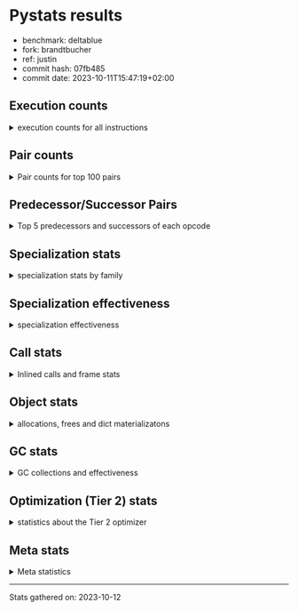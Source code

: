 
# Pystats results

- benchmark: deltablue
- fork: brandtbucher
- ref: justin
- commit hash: 07fb485
- commit date: 2023-10-11T15:47:19+02:00

## Execution counts

<details>
<summary> execution counts for all instructions </summary>

|Name | Count | Self | Cumulative | Miss ratio | 
|---|---:|---:|---:|---:|
| LOAD_FAST | 72,609,180 | 19.9% | 19.9% |  |
| LOAD_ATTR_INSTANCE_VALUE | 50,528,620 | 13.8% | 33.7% | 3.0% |
| POP_TOP | 19,878,780 | 5.4% | 39.1% |  |
| RESUME_CHECK | 19,160,700 | 5.2% | 44.4% | 0.0% |
| RETURN_CONST | 19,126,080 | 5.2% | 49.6% |  |
| CALL_PY_EXACT_ARGS | 16,076,700 | 4.4% | 54.0% | 7.2% |
| LOAD_ATTR_METHOD_WITH_VALUES | 15,408,680 | 4.2% | 58.2% | 15.1% |
| LOAD_GLOBAL_MODULE | 15,366,820 | 4.2% | 62.4% |  |
| ENTER_EXECUTOR | 15,015,360 | 4.1% | 66.5% |  |
| POP_JUMP_IF_FALSE | 14,959,740 | 4.1% | 70.6% |  |
| COMPARE_OP_INT | 12,584,700 | 3.4% | 74.1% |  |
| STORE_ATTR_INSTANCE_VALUE | 10,929,440 | 3.0% | 77.1% | 6.5% |
| RETURN_VALUE | 10,925,820 | 3.0% | 80.1% |  |
| LOAD_ATTR_CLASS | 9,755,520 | 2.7% | 82.7% |  |
| STORE_FAST | 9,060,840 | 2.5% | 85.2% |  |
| TO_BOOL_BOOL | 6,441,600 | 1.8% | 87.0% |  |
| LOAD_FAST_LOAD_FAST | 6,424,320 | 1.8% | 88.7% |  |
| LOAD_ATTR | 5,885,340 | 1.6% | 90.3% |  |
| POP_JUMP_IF_TRUE | 3,430,080 | 0.9% | 91.3% |  |
| LOAD_GLOBAL_BUILTIN | 2,952,060 | 0.8% | 92.1% |  |
| CALL_BOUND_METHOD_EXACT_ARGS | 2,513,280 | 0.7% | 92.8% |  |
| BINARY_OP_ADD_INT | 2,498,880 | 0.7% | 93.5% |  |
| CALL_LIST_APPEND | 2,249,280 | 0.6% | 94.1% |  |
| LOAD_CONST | 2,222,460 | 0.6% | 94.7% |  |
| BINARY_OP_MULTIPLY_INT | 2,199,360 | 0.6% | 95.3% |  |
| COPY | 1,746,240 | 0.5% | 95.8% |  |
| TO_BOOL_INT | 1,667,520 | 0.5% | 96.2% |  |
| CALL_LEN | 1,667,520 | 0.5% | 96.7% |  |
| CALL | 1,490,920 | 0.4% | 97.1% |  |
| GET_ITER | 1,392,060 | 0.4% | 97.5% |  |
| FOR_ITER_LIST | 1,383,360 | 0.4% | 97.8% |  |
| COPY_FREE_VARS | 1,275,900 | 0.3% | 98.2% |  |
| LOAD_SUPER_ATTR_METHOD | 1,275,840 | 0.3% | 98.5% |  |
| CALL_METHOD_DESCRIPTOR_FAST | 1,194,700 | 0.3% | 98.9% | 100.0% |
| COMPARE_OP | 1,187,080 | 0.3% | 99.2% |  |
| POP_JUMP_IF_NONE | 1,076,160 | 0.3% | 99.5% |  |
| EXIT_INIT_CHECK | 494,400 | 0.1% | 99.6% |  |
| CALL_ALLOC_AND_ENTER_INIT | 494,400 | 0.1% | 99.7% |  |
| SWAP | 298,560 | 0.1% | 99.8% |  |
| JUMP_FORWARD | 192,960 | 0.1% | 99.9% |  |
| BINARY_OP | 129,740 | 0.0% | 99.9% |  |
| UNARY_NOT | 101,760 | 0.0% | 99.9% |  |
| INTERPRETER_EXIT | 97,920 | 0.0% | 100.0% |  |
| BINARY_OP_SUBTRACT_INT | 33,600 | 0.0% | 100.0% |  |
| LOAD_ATTR_SLOT | 23,040 | 0.0% | 100.0% |  |
| FOR_ITER_RANGE | 8,700 | 0.0% | 100.0% |  |
| CALL_BUILTIN_CLASS | 8,700 | 0.0% | 100.0% |  |
| CALL_METHOD_DESCRIPTOR_O | 3,900 | 0.0% | 100.0% | 100.0% |
| BUILD_CONST_KEY_MAP | 3,840 | 0.0% | 100.0% |  |
| BINARY_SUBSCR_DICT | 3,840 | 0.0% | 100.0% |  |
| BINARY_SUBSCR | 1,960 | 0.0% | 100.0% |  |
| STORE_GLOBAL | 1,920 | 0.0% | 100.0% |  |
| UNPACK_SEQUENCE_TUPLE | 960 | 0.0% | 100.0% |  |
| STORE_FAST_STORE_FAST | 960 | 0.0% | 100.0% |  |
| LOAD_FAST_CHECK | 960 | 0.0% | 100.0% |  |
| PUSH_NULL | 300 | 0.0% | 100.0% |  |
| LOAD_DEREF | 120 | 0.0% | 100.0% |  |
| LOAD_ATTR_MODULE | 100 | 0.0% | 100.0% |  |
| LOAD_GLOBAL | 80 | 0.0% | 100.0% |  |
| NOP | 60 | 0.0% | 100.0% |  |
| CALL_FUNCTION_EX | 60 | 0.0% | 100.0% |  |
| BINARY_OP_SUBTRACT_FLOAT | 60 | 0.0% | 100.0% |  |
| JUMP_BACKWARD | 20 | 0.0% | 100.0% |  |


</details>

## Pair counts

<details>
<summary> Pair counts for top 100 pairs </summary>

|Pair | Count | Self | Cumulative | 
|---|---:|---:|---:|
| LOAD_FAST LOAD_ATTR_INSTANCE_VALUE | 39,136,320 | 10.7% | 10.7% |
| RETURN_CONST POP_TOP | 17,933,760 | 4.9% | 15.6% |
| RESUME_CHECK LOAD_FAST | 16,389,120 | 4.5% | 20.1% |
| CALL_PY_EXACT_ARGS RESUME_CHECK | 15,370,560 | 4.2% | 24.3% |
| POP_TOP ENTER_EXECUTOR | 11,774,380 | 3.2% | 27.5% |
| LOAD_ATTR_METHOD_WITH_VALUES CALL_PY_EXACT_ARGS | 11,237,760 | 3.1% | 30.6% |
| LOAD_FAST LOAD_ATTR_METHOD_WITH_VALUES | 10,991,040 | 3.0% | 33.6% |
| POP_JUMP_IF_FALSE LOAD_FAST | 10,774,080 | 2.9% | 36.6% |
| ENTER_EXECUTOR RETURN_CONST | 10,710,720 | 2.9% | 39.5% |
| LOAD_GLOBAL_MODULE LOAD_ATTR_CLASS | 9,755,520 | 2.7% | 42.2% |
| LOAD_ATTR_INSTANCE_VALUE LOAD_ATTR_INSTANCE_VALUE | 9,726,700 | 2.7% | 44.8% |
| COMPARE_OP_INT POP_JUMP_IF_FALSE | 9,101,820 | 2.5% | 47.3% |
| LOAD_ATTR_INSTANCE_VALUE LOAD_FAST | 8,831,040 | 2.4% | 49.7% |
| LOAD_ATTR_INSTANCE_VALUE LOAD_GLOBAL_MODULE | 8,506,560 | 2.3% | 52.1% |
| LOAD_ATTR_CLASS COMPARE_OP_INT | 8,504,640 | 2.3% | 54.4% |
| STORE_FAST LOAD_FAST | 6,870,060 | 1.9% | 56.3% |
| LOAD_ATTR_INSTANCE_VALUE RETURN_VALUE | 5,770,560 | 1.6% | 57.8% |
| LOAD_FAST STORE_ATTR_INSTANCE_VALUE | 4,587,840 | 1.3% | 59.1% |
| STORE_ATTR_INSTANCE_VALUE RETURN_CONST | 4,483,200 | 1.2% | 60.3% |
| LOAD_ATTR LOAD_FAST | 4,308,480 | 1.2% | 61.5% |
| TO_BOOL_BOOL POP_JUMP_IF_FALSE | 4,179,840 | 1.1% | 62.6% |
| LOAD_FAST CALL_PY_EXACT_ARGS | 4,128,960 | 1.1% | 63.8% |
| LOAD_ATTR_METHOD_WITH_VALUES LOAD_FAST | 3,640,320 | 1.0% | 64.8% |
| RETURN_VALUE TO_BOOL_BOOL | 3,514,560 | 1.0% | 65.7% |
| POP_TOP LOAD_FAST | 3,497,280 | 1.0% | 66.7% |
| RETURN_VALUE STORE_FAST | 3,137,280 | 0.9% | 67.5% |
| STORE_ATTR_INSTANCE_VALUE LOAD_FAST | 3,125,760 | 0.9% | 68.4% |
| COMPARE_OP_INT RETURN_VALUE | 3,095,040 | 0.8% | 69.2% |
| LOAD_ATTR_INSTANCE_VALUE STORE_FAST | 2,633,280 | 0.7% | 70.0% |
| LOAD_ATTR_INSTANCE_VALUE STORE_ATTR_INSTANCE_VALUE | 2,626,560 | 0.7% | 70.7% |
| LOAD_FAST LOAD_ATTR | 2,544,000 | 0.7% | 71.4% |
| LOAD_FAST_LOAD_FAST STORE_ATTR_INSTANCE_VALUE | 2,531,520 | 0.7% | 72.1% |
| CALL_BOUND_METHOD_EXACT_ARGS RESUME_CHECK | 2,513,280 | 0.7% | 72.8% |
| LOAD_GLOBAL_MODULE LOAD_ATTR | 2,339,560 | 0.6% | 73.4% |
| ENTER_EXECUTOR LOAD_ATTR_METHOD_WITH_VALUES | 2,223,360 | 0.6% | 74.0% |
| LOAD_ATTR_INSTANCE_VALUE BINARY_OP_MULTIPLY_INT | 2,197,440 | 0.6% | 74.6% |
| LOAD_ATTR_INSTANCE_VALUE BINARY_OP_ADD_INT | 2,197,440 | 0.6% | 75.2% |
| BINARY_OP_MULTIPLY_INT LOAD_FAST | 2,197,440 | 0.6% | 75.8% |
| BINARY_OP_ADD_INT LOAD_FAST | 2,197,440 | 0.6% | 76.4% |
| TO_BOOL_BOOL POP_JUMP_IF_TRUE | 2,160,000 | 0.6% | 77.0% |
| LOAD_FAST CALL_LIST_APPEND | 2,055,360 | 0.6% | 77.6% |
| LOAD_FAST COMPARE_OP_INT | 2,046,720 | 0.6% | 78.1% |
| LOAD_ATTR_INSTANCE_VALUE COMPARE_OP_INT | 1,836,480 | 0.5% | 78.6% |
| RETURN_VALUE LOAD_FAST | 1,746,240 | 0.5% | 79.1% |
| LOAD_ATTR_INSTANCE_VALUE CALL_BOUND_METHOD_EXACT_ARGS | 1,741,440 | 0.5% | 79.6% |
| LOAD_GLOBAL_BUILTIN LOAD_FAST | 1,671,420 | 0.5% | 80.0% |
| TO_BOOL_INT POP_JUMP_IF_FALSE | 1,667,520 | 0.5% | 80.5% |
| LOAD_FAST CALL_LEN | 1,667,520 | 0.5% | 81.0% |
| CALL_LEN TO_BOOL_INT | 1,667,520 | 0.5% | 81.4% |
| POP_TOP RETURN_CONST | 1,468,800 | 0.4% | 81.8% |
| POP_TOP LOAD_FAST_LOAD_FAST | 1,464,960 | 0.4% | 82.2% |
| POP_JUMP_IF_FALSE LOAD_GLOBAL_MODULE | 1,456,320 | 0.4% | 82.6% |
| COPY TO_BOOL_BOOL | 1,447,680 | 0.4% | 83.0% |
| LOAD_GLOBAL_MODULE LOAD_FAST | 1,384,320 | 0.4% | 83.4% |
| GET_ITER FOR_ITER_LIST | 1,383,360 | 0.4% | 83.8% |
| FOR_ITER_LIST STORE_FAST | 1,383,360 | 0.4% | 84.1% |
| POP_JUMP_IF_TRUE ENTER_EXECUTOR | 1,358,400 | 0.4% | 84.5% |
| LOAD_CONST LOAD_FAST | 1,300,800 | 0.4% | 84.9% |
| COPY_FREE_VARS RESUME_CHECK | 1,275,900 | 0.3% | 85.2% |
| LOAD_GLOBAL_BUILTIN LOAD_GLOBAL_MODULE | 1,275,840 | 0.3% | 85.6% |
| LOAD_FAST LOAD_SUPER_ATTR_METHOD | 1,275,840 | 0.3% | 85.9% |
| STORE_ATTR_INSTANCE_VALUE LOAD_GLOBAL_MODULE | 1,268,160 | 0.3% | 86.3% |
| LOAD_FAST RETURN_VALUE | 1,267,260 | 0.3% | 86.6% |
| LOAD_ATTR_CLASS LOAD_FAST | 1,250,880 | 0.3% | 87.0% |
| STORE_FAST LOAD_FAST_LOAD_FAST | 1,183,680 | 0.3% | 87.3% |
| RESUME_CHECK LOAD_GLOBAL_BUILTIN | 1,179,840 | 0.3% | 87.6% |
| LOAD_FAST_LOAD_FAST COMPARE_OP | 1,172,160 | 0.3% | 87.9% |
| COMPARE_OP POP_JUMP_IF_TRUE | 1,172,160 | 0.3% | 88.2% |
| CALL_METHOD_DESCRIPTOR_FAST STORE_FAST | 1,172,160 | 0.3% | 88.6% |
| RETURN_VALUE LOAD_ATTR_INSTANCE_VALUE | 1,166,400 | 0.3% | 88.9% |
| LOAD_ATTR_INSTANCE_VALUE COPY | 1,157,760 | 0.3% | 89.2% |
| POP_JUMP_IF_TRUE LOAD_FAST | 1,103,040 | 0.3% | 89.5% |
| LOAD_FAST POP_JUMP_IF_NONE | 1,072,320 | 0.3% | 89.8% |
| LOAD_FAST GET_ITER | 983,100 | 0.3% | 90.1% |
| STORE_ATTR_INSTANCE_VALUE LOAD_CONST | 978,240 | 0.3% | 90.3% |
| ENTER_EXECUTOR LOAD_FAST | 977,340 | 0.3% | 90.6% |
| POP_TOP LOAD_GLOBAL_BUILTIN | 976,320 | 0.3% | 90.9% |
| LOAD_ATTR_INSTANCE_VALUE LOAD_ATTR | 976,320 | 0.3% | 91.1% |
| CALL_LIST_APPEND RETURN_CONST | 972,480 | 0.3% | 91.4% |
| STORE_FAST LOAD_GLOBAL_MODULE | 888,960 | 0.2% | 91.6% |
| LOAD_ATTR_INSTANCE_VALUE TO_BOOL_BOOL | 873,600 | 0.2% | 91.9% |
| RETURN_VALUE STORE_ATTR_INSTANCE_VALUE | 871,680 | 0.2% | 92.1% |
| POP_JUMP_IF_FALSE ENTER_EXECUTOR | 870,720 | 0.2% | 92.4% |
| POP_JUMP_IF_FALSE POP_TOP | 867,840 | 0.2% | 92.6% |
| LOAD_GLOBAL_MODULE CALL | 800,640 | 0.2% | 92.8% |
| LOAD_GLOBAL_MODULE LOAD_ATTR_METHOD_WITH_VALUES | 789,120 | 0.2% | 93.0% |
| RESUME_CHECK LOAD_GLOBAL_MODULE | 787,240 | 0.2% | 93.3% |
| POP_JUMP_IF_FALSE RETURN_CONST | 787,200 | 0.2% | 93.5% |
| STORE_ATTR_INSTANCE_VALUE LOAD_FAST_LOAD_FAST | 771,840 | 0.2% | 93.7% |
| LOAD_FAST_LOAD_FAST CALL_BOUND_METHOD_EXACT_ARGS | 771,840 | 0.2% | 93.9% |
| LOAD_ATTR LOAD_FAST_LOAD_FAST | 771,840 | 0.2% | 94.1% |
| CALL_LIST_APPEND ENTER_EXECUTOR | 685,440 | 0.2% | 94.3% |
| CALL_PY_EXACT_ARGS COPY_FREE_VARS | 684,480 | 0.2% | 94.5% |
| LOAD_ATTR_INSTANCE_VALUE LOAD_ATTR_METHOD_WITH_VALUES | 681,600 | 0.2% | 94.7% |
| LOAD_FAST_LOAD_FAST LOAD_ATTR_METHOD_WITH_VALUES | 679,680 | 0.2% | 94.8% |
| ENTER_EXECUTOR CALL_METHOD_DESCRIPTOR_FAST | 676,800 | 0.2% | 95.0% |
| CALL STORE_FAST | 601,980 | 0.2% | 95.2% |
| RETURN_CONST TO_BOOL_BOOL | 598,080 | 0.2% | 95.4% |
| CALL POP_TOP | 592,380 | 0.2% | 95.5% |
| LOAD_SUPER_ATTR_METHOD CALL | 591,360 | 0.2% | 95.7% |


</details>

## Predecessor/Successor Pairs

<details>
<summary> Top 5 predecessors and successors of each opcode </summary>

### CACHE

<details>
<summary> Successors and predecessors for CACHE </summary>

|Predecessors | Count | Percentage | 
|---|---:|---:|

|Successors | Count | Percentage | 
|---|---:|---:|
| COPY_FREE_VARS | 96,960 | 99.0% |
| RESUME_CHECK | 960 | 1.0% |


</details>

### BINARY_SUBSCR

<details>
<summary> Successors and predecessors for BINARY_SUBSCR </summary>

|Predecessors | Count | Percentage | 
|---|---:|---:|
| LOAD_FAST_LOAD_FAST | 1,920 | 98.0% |
| BINARY_SUBSCR | 40 | 2.0% |

|Successors | Count | Percentage | 
|---|---:|---:|
| LOAD_ATTR_INSTANCE_VALUE | 1,920 | 98.0% |
| BINARY_SUBSCR | 40 | 2.0% |


</details>

### EXIT_INIT_CHECK

<details>
<summary> Successors and predecessors for EXIT_INIT_CHECK </summary>

|Predecessors | Count | Percentage | 
|---|---:|---:|
| RETURN_CONST | 494,400 | 100.0% |

|Successors | Count | Percentage | 
|---|---:|---:|
| RETURN_VALUE | 494,400 | 100.0% |


</details>

### GET_ITER

<details>
<summary> Successors and predecessors for GET_ITER </summary>

|Predecessors | Count | Percentage | 
|---|---:|---:|
| LOAD_FAST | 983,100 | 70.6% |
| LOAD_ATTR_INSTANCE_VALUE | 400,320 | 28.8% |
| CALL_BUILTIN_CLASS | 8,640 | 0.6% |

|Successors | Count | Percentage | 
|---|---:|---:|
| FOR_ITER_LIST | 1,383,360 | 99.4% |
| FOR_ITER_RANGE | 8,700 | 0.6% |


</details>

### INTERPRETER_EXIT

<details>
<summary> Successors and predecessors for INTERPRETER_EXIT </summary>

|Predecessors | Count | Percentage | 
|---|---:|---:|
| RETURN_CONST | 97,920 | 100.0% |

|Successors | Count | Percentage | 
|---|---:|---:|


</details>

### NOP

<details>
<summary> Successors and predecessors for NOP </summary>

|Predecessors | Count | Percentage | 
|---|---:|---:|
| POP_TOP | 60 | 100.0% |

|Successors | Count | Percentage | 
|---|---:|---:|
| LOAD_DEREF | 60 | 100.0% |


</details>

### POP_TOP

<details>
<summary> Successors and predecessors for POP_TOP </summary>

|Predecessors | Count | Percentage | 
|---|---:|---:|
| RETURN_CONST | 17,933,760 | 90.2% |
| POP_JUMP_IF_FALSE | 867,840 | 4.4% |
| CALL | 592,380 | 3.0% |
| RETURN_VALUE | 288,960 | 1.5% |
| POP_JUMP_IF_TRUE | 192,000 | 1.0% |

|Successors | Count | Percentage | 
|---|---:|---:|
| ENTER_EXECUTOR | 11,774,380 | 59.2% |
| LOAD_FAST | 3,497,280 | 17.6% |
| RETURN_CONST | 1,468,800 | 7.4% |
| LOAD_FAST_LOAD_FAST | 1,464,960 | 7.4% |
| LOAD_GLOBAL_BUILTIN | 976,320 | 4.9% |


</details>

### PUSH_NULL

<details>
<summary> Successors and predecessors for PUSH_NULL </summary>

|Predecessors | Count | Percentage | 
|---|---:|---:|
| LOAD_FAST | 180 | 60.0% |
| LOAD_DEREF | 60 | 20.0% |
| LOAD_ATTR_MODULE | 40 | 13.3% |
| LOAD_ATTR | 20 | 6.7% |

|Successors | Count | Percentage | 
|---|---:|---:|
| CALL | 240 | 80.0% |
| LOAD_FAST | 60 | 20.0% |


</details>

### RETURN_VALUE

<details>
<summary> Successors and predecessors for RETURN_VALUE </summary>

|Predecessors | Count | Percentage | 
|---|---:|---:|
| LOAD_ATTR_INSTANCE_VALUE | 5,770,560 | 52.8% |
| COMPARE_OP_INT | 3,095,040 | 28.3% |
| LOAD_FAST | 1,267,260 | 11.6% |
| EXIT_INIT_CHECK | 494,400 | 4.5% |
| POP_JUMP_IF_TRUE | 289,920 | 2.7% |

|Successors | Count | Percentage | 
|---|---:|---:|
| TO_BOOL_BOOL | 3,514,560 | 32.2% |
| STORE_FAST | 3,137,280 | 28.7% |
| LOAD_FAST | 1,746,240 | 16.0% |
| LOAD_ATTR_INSTANCE_VALUE | 1,166,400 | 10.7% |
| STORE_ATTR_INSTANCE_VALUE | 871,680 | 8.0% |


</details>

### UNARY_NOT

<details>
<summary> Successors and predecessors for UNARY_NOT </summary>

|Predecessors | Count | Percentage | 
|---|---:|---:|
| TO_BOOL_BOOL | 101,760 | 100.0% |

|Successors | Count | Percentage | 
|---|---:|---:|
| LOAD_FAST | 101,760 | 100.0% |


</details>

### BINARY_OP

<details>
<summary> Successors and predecessors for BINARY_OP </summary>

|Predecessors | Count | Percentage | 
|---|---:|---:|
| LOAD_FAST | 97,940 | 75.5% |
| LOAD_ATTR_INSTANCE_VALUE | 31,680 | 24.4% |
| BINARY_OP | 120 | 0.1% |

|Successors | Count | Percentage | 
|---|---:|---:|
| LOAD_FAST | 128,640 | 99.2% |
| STORE_FAST | 960 | 0.7% |
| BINARY_OP | 120 | 0.1% |
| BINARY_OP_SUBTRACT_FLOAT | 20 | 0.0% |


</details>

### BUILD_CONST_KEY_MAP

<details>
<summary> Successors and predecessors for BUILD_CONST_KEY_MAP </summary>

|Predecessors | Count | Percentage | 
|---|---:|---:|
| LOAD_CONST | 3,840 | 100.0% |

|Successors | Count | Percentage | 
|---|---:|---:|
| STORE_FAST | 3,840 | 100.0% |


</details>

### CALL

<details>
<summary> Successors and predecessors for CALL </summary>

|Predecessors | Count | Percentage | 
|---|---:|---:|
| LOAD_GLOBAL_MODULE | 800,640 | 53.7% |
| LOAD_SUPER_ATTR_METHOD | 591,360 | 39.7% |
| ENTER_EXECUTOR | 96,900 | 6.5% |
| LOAD_FAST | 980 | 0.1% |
| CALL | 800 | 0.1% |

|Successors | Count | Percentage | 
|---|---:|---:|
| STORE_FAST | 601,980 | 40.4% |
| POP_TOP | 592,380 | 39.7% |
| LOAD_FAST | 295,740 | 19.8% |
| CALL | 800 | 0.1% |
| CALL_BUILTIN_CLASS | 20 | 0.0% |


</details>

### CALL_FUNCTION_EX

<details>
<summary> Successors and predecessors for CALL_FUNCTION_EX </summary>

|Predecessors | Count | Percentage | 
|---|---:|---:|
| LOAD_FAST | 60 | 100.0% |

|Successors | Count | Percentage | 
|---|---:|---:|
| COPY_FREE_VARS | 60 | 100.0% |


</details>

### COMPARE_OP

<details>
<summary> Successors and predecessors for COMPARE_OP </summary>

|Predecessors | Count | Percentage | 
|---|---:|---:|
| LOAD_FAST_LOAD_FAST | 1,172,160 | 98.7% |
| LOAD_FAST | 7,680 | 0.6% |
| LOAD_ATTR | 5,760 | 0.5% |
| LOAD_CONST | 980 | 0.1% |
| COMPARE_OP | 500 | 0.0% |

|Successors | Count | Percentage | 
|---|---:|---:|
| POP_JUMP_IF_TRUE | 1,172,160 | 98.7% |
| POP_JUMP_IF_FALSE | 10,560 | 0.9% |
| STORE_FAST | 3,840 | 0.3% |
| COMPARE_OP | 500 | 0.0% |
| COMPARE_OP_INT | 20 | 0.0% |


</details>

### COPY

<details>
<summary> Successors and predecessors for COPY </summary>

|Predecessors | Count | Percentage | 
|---|---:|---:|
| LOAD_ATTR_INSTANCE_VALUE | 1,157,760 | 66.3% |
| LOAD_FAST | 298,560 | 17.1% |
| COMPARE_OP_INT | 289,920 | 16.6% |

|Successors | Count | Percentage | 
|---|---:|---:|
| TO_BOOL_BOOL | 1,447,680 | 82.9% |
| LOAD_ATTR_INSTANCE_VALUE | 298,560 | 17.1% |


</details>

### COPY_FREE_VARS

<details>
<summary> Successors and predecessors for COPY_FREE_VARS </summary>

|Predecessors | Count | Percentage | 
|---|---:|---:|
| CALL_PY_EXACT_ARGS | 684,480 | 53.6% |
| CALL_ALLOC_AND_ENTER_INIT | 494,400 | 38.7% |
| CACHE | 96,960 | 7.6% |
| CALL_FUNCTION_EX | 60 | 0.0% |

|Successors | Count | Percentage | 
|---|---:|---:|
| RESUME_CHECK | 1,275,900 | 100.0% |


</details>

### ENTER_EXECUTOR

<details>
<summary> Successors and predecessors for ENTER_EXECUTOR </summary>

|Predecessors | Count | Percentage | 
|---|---:|---:|
| POP_TOP | 11,774,380 | 78.4% |
| POP_JUMP_IF_TRUE | 1,358,400 | 9.0% |
| POP_JUMP_IF_FALSE | 870,720 | 5.8% |
| CALL_LIST_APPEND | 685,440 | 4.6% |
| POP_JUMP_IF_NONE | 191,040 | 1.3% |

|Successors | Count | Percentage | 
|---|---:|---:|
| RETURN_CONST | 10,710,720 | 71.3% |
| LOAD_ATTR_METHOD_WITH_VALUES | 2,223,360 | 14.8% |
| LOAD_FAST | 977,340 | 6.5% |
| CALL_METHOD_DESCRIPTOR_FAST | 676,800 | 4.5% |
| LOAD_GLOBAL_BUILTIN | 197,760 | 1.3% |


</details>

### JUMP_BACKWARD

<details>
<summary> Successors and predecessors for JUMP_BACKWARD </summary>

|Predecessors | Count | Percentage | 
|---|---:|---:|
| POP_TOP | 20 | 100.0% |

|Successors | Count | Percentage | 
|---|---:|---:|
| ENTER_EXECUTOR | 20 | 100.0% |


</details>

### JUMP_FORWARD

<details>
<summary> Successors and predecessors for JUMP_FORWARD </summary>

|Predecessors | Count | Percentage | 
|---|---:|---:|
| STORE_ATTR_INSTANCE_VALUE | 192,960 | 100.0% |

|Successors | Count | Percentage | 
|---|---:|---:|
| LOAD_GLOBAL_MODULE | 96,960 | 50.2% |
| LOAD_FAST | 96,000 | 49.8% |


</details>

### LOAD_ATTR

<details>
<summary> Successors and predecessors for LOAD_ATTR </summary>

|Predecessors | Count | Percentage | 
|---|---:|---:|
| LOAD_FAST | 2,544,000 | 43.2% |
| LOAD_GLOBAL_MODULE | 2,339,560 | 39.8% |
| LOAD_ATTR_INSTANCE_VALUE | 976,320 | 16.6% |
| LOAD_ATTR_SLOT | 23,040 | 0.4% |
| LOAD_ATTR | 2,400 | 0.0% |

|Successors | Count | Percentage | 
|---|---:|---:|
| LOAD_FAST | 4,308,480 | 73.2% |
| LOAD_FAST_LOAD_FAST | 771,840 | 13.1% |
| LOAD_CONST | 499,200 | 8.5% |
| CALL_ALLOC_AND_ENTER_INIT | 293,760 | 5.0% |
| COMPARE_OP | 5,760 | 0.1% |


</details>

### LOAD_CONST

<details>
<summary> Successors and predecessors for LOAD_CONST </summary>

|Predecessors | Count | Percentage | 
|---|---:|---:|
| STORE_ATTR_INSTANCE_VALUE | 978,240 | 44.0% |
| LOAD_ATTR | 499,200 | 22.5% |
| LOAD_ATTR_INSTANCE_VALUE | 300,480 | 13.5% |
| POP_TOP | 107,520 | 4.8% |
| POP_JUMP_IF_FALSE | 107,520 | 4.8% |

|Successors | Count | Percentage | 
|---|---:|---:|
| LOAD_FAST | 1,300,800 | 58.5% |
| CALL_METHOD_DESCRIPTOR_FAST | 495,360 | 22.3% |
| BINARY_OP_ADD_INT | 301,440 | 13.6% |
| COMPARE_OP_INT | 97,960 | 4.4% |
| STORE_FAST | 4,800 | 0.2% |


</details>

### LOAD_DEREF

<details>
<summary> Successors and predecessors for LOAD_DEREF </summary>

|Predecessors | Count | Percentage | 
|---|---:|---:|
| STORE_FAST | 60 | 50.0% |
| NOP | 60 | 50.0% |

|Successors | Count | Percentage | 
|---|---:|---:|
| STORE_FAST | 60 | 50.0% |
| PUSH_NULL | 60 | 50.0% |


</details>

### LOAD_FAST

<details>
<summary> Successors and predecessors for LOAD_FAST </summary>

|Predecessors | Count | Percentage | 
|---|---:|---:|
| RESUME_CHECK | 16,389,120 | 22.6% |
| POP_JUMP_IF_FALSE | 10,774,080 | 14.8% |
| LOAD_ATTR_INSTANCE_VALUE | 8,831,040 | 12.2% |
| STORE_FAST | 6,870,060 | 9.5% |
| LOAD_ATTR | 4,308,480 | 5.9% |

|Successors | Count | Percentage | 
|---|---:|---:|
| LOAD_ATTR_INSTANCE_VALUE | 39,136,320 | 53.9% |
| LOAD_ATTR_METHOD_WITH_VALUES | 10,991,040 | 15.1% |
| STORE_ATTR_INSTANCE_VALUE | 4,587,840 | 6.3% |
| CALL_PY_EXACT_ARGS | 4,128,960 | 5.7% |
| LOAD_ATTR | 2,544,000 | 3.5% |


</details>

### LOAD_FAST_CHECK

<details>
<summary> Successors and predecessors for LOAD_FAST_CHECK </summary>

|Predecessors | Count | Percentage | 
|---|---:|---:|
| POP_TOP | 960 | 100.0% |

|Successors | Count | Percentage | 
|---|---:|---:|
| LOAD_ATTR_INSTANCE_VALUE | 960 | 100.0% |


</details>

### LOAD_FAST_LOAD_FAST

<details>
<summary> Successors and predecessors for LOAD_FAST_LOAD_FAST </summary>

|Predecessors | Count | Percentage | 
|---|---:|---:|
| POP_TOP | 1,464,960 | 22.8% |
| STORE_FAST | 1,183,680 | 18.4% |
| STORE_ATTR_INSTANCE_VALUE | 771,840 | 12.0% |
| LOAD_ATTR | 771,840 | 12.0% |
| POP_JUMP_IF_TRUE | 486,720 | 7.6% |

|Successors | Count | Percentage | 
|---|---:|---:|
| STORE_ATTR_INSTANCE_VALUE | 2,531,520 | 39.4% |
| COMPARE_OP | 1,172,160 | 18.2% |
| CALL_BOUND_METHOD_EXACT_ARGS | 771,840 | 12.0% |
| LOAD_ATTR_METHOD_WITH_VALUES | 679,680 | 10.6% |
| CALL_PY_EXACT_ARGS | 588,480 | 9.2% |


</details>

### LOAD_GLOBAL

<details>
<summary> Successors and predecessors for LOAD_GLOBAL </summary>

|Predecessors | Count | Percentage | 
|---|---:|---:|
| RETURN_VALUE | 40 | 50.0% |
| RESUME_CHECK | 20 | 25.0% |
| POP_JUMP_IF_FALSE | 20 | 25.0% |

|Successors | Count | Percentage | 
|---|---:|---:|
| LOAD_GLOBAL_MODULE | 40 | 50.0% |
| LOAD_GLOBAL_BUILTIN | 20 | 25.0% |
| LOAD_ATTR | 20 | 25.0% |


</details>

### POP_JUMP_IF_FALSE

<details>
<summary> Successors and predecessors for POP_JUMP_IF_FALSE </summary>

|Predecessors | Count | Percentage | 
|---|---:|---:|
| COMPARE_OP_INT | 9,101,820 | 60.8% |
| TO_BOOL_BOOL | 4,179,840 | 27.9% |
| TO_BOOL_INT | 1,667,520 | 11.1% |
| COMPARE_OP | 10,560 | 0.1% |

|Successors | Count | Percentage | 
|---|---:|---:|
| LOAD_FAST | 10,774,080 | 72.0% |
| LOAD_GLOBAL_MODULE | 1,456,320 | 9.7% |
| ENTER_EXECUTOR | 870,720 | 5.8% |
| POP_TOP | 867,840 | 5.8% |
| RETURN_CONST | 787,200 | 5.3% |


</details>

### POP_JUMP_IF_NONE

<details>
<summary> Successors and predecessors for POP_JUMP_IF_NONE </summary>

|Predecessors | Count | Percentage | 
|---|---:|---:|
| LOAD_FAST | 1,072,320 | 99.6% |
| LOAD_ATTR_INSTANCE_VALUE | 3,840 | 0.4% |

|Successors | Count | Percentage | 
|---|---:|---:|
| RETURN_CONST | 293,760 | 27.3% |
| LOAD_FAST_LOAD_FAST | 291,840 | 27.1% |
| LOAD_FAST | 203,520 | 18.9% |
| ENTER_EXECUTOR | 191,040 | 17.8% |
| LOAD_GLOBAL_MODULE | 96,000 | 8.9% |


</details>

### POP_JUMP_IF_TRUE

<details>
<summary> Successors and predecessors for POP_JUMP_IF_TRUE </summary>

|Predecessors | Count | Percentage | 
|---|---:|---:|
| TO_BOOL_BOOL | 2,160,000 | 63.0% |
| COMPARE_OP | 1,172,160 | 34.2% |
| COMPARE_OP_INT | 97,920 | 2.9% |

|Successors | Count | Percentage | 
|---|---:|---:|
| ENTER_EXECUTOR | 1,358,400 | 39.6% |
| LOAD_FAST | 1,103,040 | 32.2% |
| LOAD_FAST_LOAD_FAST | 486,720 | 14.2% |
| RETURN_VALUE | 289,920 | 8.5% |
| POP_TOP | 192,000 | 5.6% |


</details>

### RETURN_CONST

<details>
<summary> Successors and predecessors for RETURN_CONST </summary>

|Predecessors | Count | Percentage | 
|---|---:|---:|
| ENTER_EXECUTOR | 10,710,720 | 56.0% |
| STORE_ATTR_INSTANCE_VALUE | 4,483,200 | 23.4% |
| POP_TOP | 1,468,800 | 7.7% |
| CALL_LIST_APPEND | 972,480 | 5.1% |
| POP_JUMP_IF_FALSE | 787,200 | 4.1% |

|Successors | Count | Percentage | 
|---|---:|---:|
| POP_TOP | 17,933,760 | 93.8% |
| TO_BOOL_BOOL | 598,080 | 3.1% |
| EXIT_INIT_CHECK | 494,400 | 2.6% |
| INTERPRETER_EXIT | 97,920 | 0.5% |
| STORE_FAST | 1,920 | 0.0% |


</details>

### STORE_FAST

<details>
<summary> Successors and predecessors for STORE_FAST </summary>

|Predecessors | Count | Percentage | 
|---|---:|---:|
| RETURN_VALUE | 3,137,280 | 34.6% |
| LOAD_ATTR_INSTANCE_VALUE | 2,633,280 | 29.1% |
| FOR_ITER_LIST | 1,383,360 | 15.3% |
| CALL_METHOD_DESCRIPTOR_FAST | 1,172,160 | 12.9% |
| CALL | 601,980 | 6.6% |

|Successors | Count | Percentage | 
|---|---:|---:|
| LOAD_FAST | 6,870,060 | 75.8% |
| LOAD_FAST_LOAD_FAST | 1,183,680 | 13.1% |
| LOAD_GLOBAL_MODULE | 888,960 | 9.8% |
| ENTER_EXECUTOR | 100,800 | 1.1% |
| LOAD_GLOBAL_BUILTIN | 11,520 | 0.1% |


</details>

### STORE_FAST_STORE_FAST

<details>
<summary> Successors and predecessors for STORE_FAST_STORE_FAST </summary>

|Predecessors | Count | Percentage | 
|---|---:|---:|
| UNPACK_SEQUENCE_TUPLE | 960 | 100.0% |

|Successors | Count | Percentage | 
|---|---:|---:|
| STORE_FAST | 960 | 100.0% |


</details>

### STORE_GLOBAL

<details>
<summary> Successors and predecessors for STORE_GLOBAL </summary>

|Predecessors | Count | Percentage | 
|---|---:|---:|
| RETURN_VALUE | 1,920 | 100.0% |

|Successors | Count | Percentage | 
|---|---:|---:|
| LOAD_GLOBAL_MODULE | 960 | 50.0% |
| LOAD_CONST | 960 | 50.0% |


</details>

### SWAP

<details>
<summary> Successors and predecessors for SWAP </summary>

|Predecessors | Count | Percentage | 
|---|---:|---:|
| BINARY_OP_ADD_INT | 298,560 | 100.0% |

|Successors | Count | Percentage | 
|---|---:|---:|
| STORE_ATTR_INSTANCE_VALUE | 298,560 | 100.0% |


</details>

### BINARY_OP_ADD_INT

<details>
<summary> Successors and predecessors for BINARY_OP_ADD_INT </summary>

|Predecessors | Count | Percentage | 
|---|---:|---:|
| LOAD_ATTR_INSTANCE_VALUE | 2,197,440 | 87.9% |
| LOAD_CONST | 301,440 | 12.1% |

|Successors | Count | Percentage | 
|---|---:|---:|
| LOAD_FAST | 2,197,440 | 87.9% |
| SWAP | 298,560 | 11.9% |
| COMPARE_OP_INT | 1,920 | 0.1% |
| CALL_BUILTIN_CLASS | 960 | 0.0% |


</details>

### BINARY_OP_MULTIPLY_INT

<details>
<summary> Successors and predecessors for BINARY_OP_MULTIPLY_INT </summary>

|Predecessors | Count | Percentage | 
|---|---:|---:|
| LOAD_ATTR_INSTANCE_VALUE | 2,197,440 | 99.9% |
| LOAD_CONST | 1,920 | 0.1% |

|Successors | Count | Percentage | 
|---|---:|---:|
| LOAD_FAST | 2,197,440 | 99.9% |
| LOAD_CONST | 1,920 | 0.1% |


</details>

### BINARY_OP_SUBTRACT_FLOAT

<details>
<summary> Successors and predecessors for BINARY_OP_SUBTRACT_FLOAT </summary>

|Predecessors | Count | Percentage | 
|---|---:|---:|
| LOAD_FAST | 40 | 66.7% |
| BINARY_OP | 20 | 33.3% |

|Successors | Count | Percentage | 
|---|---:|---:|
| STORE_FAST | 60 | 100.0% |


</details>

### BINARY_OP_SUBTRACT_INT

<details>
<summary> Successors and predecessors for BINARY_OP_SUBTRACT_INT </summary>

|Predecessors | Count | Percentage | 
|---|---:|---:|
| LOAD_ATTR_INSTANCE_VALUE | 31,680 | 94.3% |
| LOAD_CONST | 1,920 | 5.7% |

|Successors | Count | Percentage | 
|---|---:|---:|
| LOAD_FAST | 31,680 | 94.3% |
| CALL_BUILTIN_CLASS | 1,920 | 5.7% |


</details>

### BINARY_SUBSCR_DICT

<details>
<summary> Successors and predecessors for BINARY_SUBSCR_DICT </summary>

|Predecessors | Count | Percentage | 
|---|---:|---:|
| LOAD_ATTR_INSTANCE_VALUE | 3,840 | 100.0% |

|Successors | Count | Percentage | 
|---|---:|---:|
| RETURN_VALUE | 3,840 | 100.0% |


</details>

### CALL_ALLOC_AND_ENTER_INIT

<details>
<summary> Successors and predecessors for CALL_ALLOC_AND_ENTER_INIT </summary>

|Predecessors | Count | Percentage | 
|---|---:|---:|
| LOAD_ATTR | 293,760 | 59.4% |
| LOAD_FAST | 96,960 | 19.6% |
| ENTER_EXECUTOR | 95,040 | 19.2% |
| LOAD_GLOBAL_MODULE | 6,720 | 1.4% |
| LOAD_CONST | 1,920 | 0.4% |

|Successors | Count | Percentage | 
|---|---:|---:|
| COPY_FREE_VARS | 494,400 | 100.0% |


</details>

### CALL_BOUND_METHOD_EXACT_ARGS

<details>
<summary> Successors and predecessors for CALL_BOUND_METHOD_EXACT_ARGS </summary>

|Predecessors | Count | Percentage | 
|---|---:|---:|
| LOAD_ATTR_INSTANCE_VALUE | 1,741,440 | 69.3% |
| LOAD_FAST_LOAD_FAST | 771,840 | 30.7% |

|Successors | Count | Percentage | 
|---|---:|---:|
| RESUME_CHECK | 2,513,280 | 100.0% |


</details>

### CALL_BUILTIN_CLASS

<details>
<summary> Successors and predecessors for CALL_BUILTIN_CLASS </summary>

|Predecessors | Count | Percentage | 
|---|---:|---:|
| LOAD_CONST | 4,800 | 55.2% |
| BINARY_OP_SUBTRACT_INT | 1,920 | 22.1% |
| LOAD_FAST | 1,000 | 11.5% |
| BINARY_OP_ADD_INT | 960 | 11.0% |
| CALL | 20 | 0.2% |

|Successors | Count | Percentage | 
|---|---:|---:|
| GET_ITER | 8,640 | 99.3% |
| STORE_FAST | 60 | 0.7% |


</details>

### CALL_LEN

<details>
<summary> Successors and predecessors for CALL_LEN </summary>

|Predecessors | Count | Percentage | 
|---|---:|---:|
| LOAD_FAST | 1,667,520 | 100.0% |

|Successors | Count | Percentage | 
|---|---:|---:|
| TO_BOOL_INT | 1,667,520 | 100.0% |


</details>

### CALL_LIST_APPEND

<details>
<summary> Successors and predecessors for CALL_LIST_APPEND </summary>

|Predecessors | Count | Percentage | 
|---|---:|---:|
| LOAD_FAST | 2,055,360 | 91.4% |
| RETURN_VALUE | 193,920 | 8.6% |

|Successors | Count | Percentage | 
|---|---:|---:|
| RETURN_CONST | 972,480 | 43.2% |
| ENTER_EXECUTOR | 685,440 | 30.5% |
| LOAD_GLOBAL_BUILTIN | 490,560 | 21.8% |
| LOAD_GLOBAL_MODULE | 100,800 | 4.5% |


</details>

### CALL_METHOD_DESCRIPTOR_FAST

<details>
<summary> Successors and predecessors for CALL_METHOD_DESCRIPTOR_FAST </summary>

|Predecessors | Count | Percentage | 
|---|---:|---:|
| ENTER_EXECUTOR | 676,800 | 56.7% |
| LOAD_CONST | 495,360 | 41.5% |
| CALL_METHOD_DESCRIPTOR_FAST | 22,540 | 1.9% |

|Successors | Count | Percentage | 
|---|---:|---:|
| STORE_FAST | 1,172,160 | 98.1% |
| CALL_METHOD_DESCRIPTOR_FAST | 22,540 | 1.9% |


</details>

### CALL_METHOD_DESCRIPTOR_O

<details>
<summary> Successors and predecessors for CALL_METHOD_DESCRIPTOR_O </summary>

|Predecessors | Count | Percentage | 
|---|---:|---:|
| LOAD_FAST | 3,840 | 98.5% |
| CALL_METHOD_DESCRIPTOR_O | 60 | 1.5% |

|Successors | Count | Percentage | 
|---|---:|---:|
| POP_TOP | 3,840 | 98.5% |
| CALL_METHOD_DESCRIPTOR_O | 60 | 1.5% |


</details>

### CALL_PY_EXACT_ARGS

<details>
<summary> Successors and predecessors for CALL_PY_EXACT_ARGS </summary>

|Predecessors | Count | Percentage | 
|---|---:|---:|
| LOAD_ATTR_METHOD_WITH_VALUES | 11,237,760 | 69.9% |
| LOAD_FAST | 4,128,960 | 25.7% |
| LOAD_FAST_LOAD_FAST | 588,480 | 3.7% |
| LOAD_SUPER_ATTR_METHOD | 96,000 | 0.6% |
| CALL_PY_EXACT_ARGS | 21,660 | 0.1% |

|Successors | Count | Percentage | 
|---|---:|---:|
| RESUME_CHECK | 15,370,560 | 95.6% |
| COPY_FREE_VARS | 684,480 | 4.3% |
| CALL_PY_EXACT_ARGS | 21,660 | 0.1% |


</details>

### COMPARE_OP_INT

<details>
<summary> Successors and predecessors for COMPARE_OP_INT </summary>

|Predecessors | Count | Percentage | 
|---|---:|---:|
| LOAD_ATTR_CLASS | 8,504,640 | 67.6% |
| LOAD_FAST | 2,046,720 | 16.3% |
| LOAD_ATTR_INSTANCE_VALUE | 1,836,480 | 14.6% |
| LOAD_CONST | 97,960 | 0.8% |
| LOAD_FAST_LOAD_FAST | 96,960 | 0.8% |

|Successors | Count | Percentage | 
|---|---:|---:|
| POP_JUMP_IF_FALSE | 9,101,820 | 72.3% |
| RETURN_VALUE | 3,095,040 | 24.6% |
| COPY | 289,920 | 2.3% |
| POP_JUMP_IF_TRUE | 97,920 | 0.8% |


</details>

### FOR_ITER_LIST

<details>
<summary> Successors and predecessors for FOR_ITER_LIST </summary>

|Predecessors | Count | Percentage | 
|---|---:|---:|
| GET_ITER | 1,383,360 | 100.0% |

|Successors | Count | Percentage | 
|---|---:|---:|
| STORE_FAST | 1,383,360 | 100.0% |


</details>

### FOR_ITER_RANGE

<details>
<summary> Successors and predecessors for FOR_ITER_RANGE </summary>

|Predecessors | Count | Percentage | 
|---|---:|---:|
| GET_ITER | 8,700 | 100.0% |

|Successors | Count | Percentage | 
|---|---:|---:|
| STORE_FAST | 8,700 | 100.0% |


</details>

### LOAD_ATTR_CLASS

<details>
<summary> Successors and predecessors for LOAD_ATTR_CLASS </summary>

|Predecessors | Count | Percentage | 
|---|---:|---:|
| LOAD_GLOBAL_MODULE | 9,755,520 | 100.0% |

|Successors | Count | Percentage | 
|---|---:|---:|
| COMPARE_OP_INT | 8,504,640 | 87.2% |
| LOAD_FAST | 1,250,880 | 12.8% |


</details>

### LOAD_ATTR_INSTANCE_VALUE

<details>
<summary> Successors and predecessors for LOAD_ATTR_INSTANCE_VALUE </summary>

|Predecessors | Count | Percentage | 
|---|---:|---:|
| LOAD_FAST | 39,136,320 | 77.5% |
| LOAD_ATTR_INSTANCE_VALUE | 9,726,700 | 19.2% |
| RETURN_VALUE | 1,166,400 | 2.3% |
| COPY | 298,560 | 0.6% |
| LOAD_FAST_LOAD_FAST | 197,760 | 0.4% |

|Successors | Count | Percentage | 
|---|---:|---:|
| LOAD_ATTR_INSTANCE_VALUE | 9,726,700 | 19.2% |
| LOAD_FAST | 8,831,040 | 17.5% |
| LOAD_GLOBAL_MODULE | 8,506,560 | 16.8% |
| RETURN_VALUE | 5,770,560 | 11.4% |
| STORE_FAST | 2,633,280 | 5.2% |


</details>

### LOAD_ATTR_METHOD_WITH_VALUES

<details>
<summary> Successors and predecessors for LOAD_ATTR_METHOD_WITH_VALUES </summary>

|Predecessors | Count | Percentage | 
|---|---:|---:|
| LOAD_FAST | 10,991,040 | 71.3% |
| ENTER_EXECUTOR | 2,223,360 | 14.4% |
| LOAD_GLOBAL_MODULE | 789,120 | 5.1% |
| LOAD_ATTR_INSTANCE_VALUE | 681,600 | 4.4% |
| LOAD_FAST_LOAD_FAST | 679,680 | 4.4% |

|Successors | Count | Percentage | 
|---|---:|---:|
| CALL_PY_EXACT_ARGS | 11,237,760 | 72.9% |
| LOAD_FAST | 3,640,320 | 23.6% |
| LOAD_FAST_LOAD_FAST | 486,720 | 3.2% |
| LOAD_ATTR_METHOD_WITH_VALUES | 43,880 | 0.3% |


</details>

### LOAD_ATTR_MODULE

<details>
<summary> Successors and predecessors for LOAD_ATTR_MODULE </summary>

|Predecessors | Count | Percentage | 
|---|---:|---:|
| LOAD_GLOBAL_MODULE | 60 | 60.0% |
| LOAD_ATTR | 40 | 40.0% |

|Successors | Count | Percentage | 
|---|---:|---:|
| STORE_FAST | 60 | 60.0% |
| PUSH_NULL | 40 | 40.0% |


</details>

### LOAD_ATTR_SLOT

<details>
<summary> Successors and predecessors for LOAD_ATTR_SLOT </summary>

|Predecessors | Count | Percentage | 
|---|---:|---:|
| LOAD_FAST | 23,040 | 100.0% |

|Successors | Count | Percentage | 
|---|---:|---:|
| LOAD_ATTR | 23,040 | 100.0% |


</details>

### LOAD_GLOBAL_BUILTIN

<details>
<summary> Successors and predecessors for LOAD_GLOBAL_BUILTIN </summary>

|Predecessors | Count | Percentage | 
|---|---:|---:|
| RESUME_CHECK | 1,179,840 | 40.0% |
| POP_TOP | 976,320 | 33.1% |
| CALL_LIST_APPEND | 490,560 | 16.6% |
| ENTER_EXECUTOR | 197,760 | 6.7% |
| STORE_ATTR_INSTANCE_VALUE | 96,000 | 3.3% |

|Successors | Count | Percentage | 
|---|---:|---:|
| LOAD_FAST | 1,671,420 | 56.6% |
| LOAD_GLOBAL_MODULE | 1,275,840 | 43.2% |
| LOAD_CONST | 4,800 | 0.2% |


</details>

### LOAD_GLOBAL_MODULE

<details>
<summary> Successors and predecessors for LOAD_GLOBAL_MODULE </summary>

|Predecessors | Count | Percentage | 
|---|---:|---:|
| LOAD_ATTR_INSTANCE_VALUE | 8,506,560 | 55.4% |
| POP_JUMP_IF_FALSE | 1,456,320 | 9.5% |
| LOAD_GLOBAL_BUILTIN | 1,275,840 | 8.3% |
| STORE_ATTR_INSTANCE_VALUE | 1,268,160 | 8.3% |
| STORE_FAST | 888,960 | 5.8% |

|Successors | Count | Percentage | 
|---|---:|---:|
| LOAD_ATTR_CLASS | 9,755,520 | 63.5% |
| LOAD_ATTR | 2,339,560 | 15.2% |
| LOAD_FAST | 1,384,320 | 9.0% |
| CALL | 800,640 | 5.2% |
| LOAD_ATTR_METHOD_WITH_VALUES | 789,120 | 5.1% |


</details>

### LOAD_SUPER_ATTR_METHOD

<details>
<summary> Successors and predecessors for LOAD_SUPER_ATTR_METHOD </summary>

|Predecessors | Count | Percentage | 
|---|---:|---:|
| LOAD_FAST | 1,275,840 | 100.0% |

|Successors | Count | Percentage | 
|---|---:|---:|
| CALL | 591,360 | 46.4% |
| LOAD_FAST | 390,720 | 30.6% |
| LOAD_FAST_LOAD_FAST | 197,760 | 15.5% |
| CALL_PY_EXACT_ARGS | 96,000 | 7.5% |


</details>

### RESUME_CHECK

<details>
<summary> Successors and predecessors for RESUME_CHECK </summary>

|Predecessors | Count | Percentage | 
|---|---:|---:|
| CALL_PY_EXACT_ARGS | 15,370,560 | 80.2% |
| CALL_BOUND_METHOD_EXACT_ARGS | 2,513,280 | 13.1% |
| COPY_FREE_VARS | 1,275,900 | 6.7% |
| CACHE | 960 | 0.0% |

|Successors | Count | Percentage | 
|---|---:|---:|
| LOAD_FAST | 16,389,120 | 85.5% |
| LOAD_GLOBAL_BUILTIN | 1,179,840 | 6.2% |
| LOAD_GLOBAL_MODULE | 787,240 | 4.1% |
| RETURN_CONST | 409,920 | 2.1% |
| LOAD_FAST_LOAD_FAST | 384,960 | 2.0% |


</details>

### STORE_ATTR_INSTANCE_VALUE

<details>
<summary> Successors and predecessors for STORE_ATTR_INSTANCE_VALUE </summary>

|Predecessors | Count | Percentage | 
|---|---:|---:|
| LOAD_FAST | 4,587,840 | 42.0% |
| LOAD_ATTR_INSTANCE_VALUE | 2,626,560 | 24.0% |
| LOAD_FAST_LOAD_FAST | 2,531,520 | 23.2% |
| RETURN_VALUE | 871,680 | 8.0% |
| SWAP | 298,560 | 2.7% |

|Successors | Count | Percentage | 
|---|---:|---:|
| RETURN_CONST | 4,483,200 | 41.0% |
| LOAD_FAST | 3,125,760 | 28.6% |
| LOAD_GLOBAL_MODULE | 1,268,160 | 11.6% |
| LOAD_CONST | 978,240 | 9.0% |
| LOAD_FAST_LOAD_FAST | 771,840 | 7.1% |


</details>

### TO_BOOL_BOOL

<details>
<summary> Successors and predecessors for TO_BOOL_BOOL </summary>

|Predecessors | Count | Percentage | 
|---|---:|---:|
| RETURN_VALUE | 3,514,560 | 54.6% |
| COPY | 1,447,680 | 22.5% |
| LOAD_ATTR_INSTANCE_VALUE | 873,600 | 13.6% |
| RETURN_CONST | 598,080 | 9.3% |
| LOAD_FAST | 7,680 | 0.1% |

|Successors | Count | Percentage | 
|---|---:|---:|
| POP_JUMP_IF_FALSE | 4,179,840 | 64.9% |
| POP_JUMP_IF_TRUE | 2,160,000 | 33.5% |
| UNARY_NOT | 101,760 | 1.6% |


</details>

### TO_BOOL_INT

<details>
<summary> Successors and predecessors for TO_BOOL_INT </summary>

|Predecessors | Count | Percentage | 
|---|---:|---:|
| CALL_LEN | 1,667,520 | 100.0% |

|Successors | Count | Percentage | 
|---|---:|---:|
| POP_JUMP_IF_FALSE | 1,667,520 | 100.0% |


</details>

### UNPACK_SEQUENCE_TUPLE

<details>
<summary> Successors and predecessors for UNPACK_SEQUENCE_TUPLE </summary>

|Predecessors | Count | Percentage | 
|---|---:|---:|
| LOAD_CONST | 960 | 100.0% |

|Successors | Count | Percentage | 
|---|---:|---:|
| STORE_FAST_STORE_FAST | 960 | 100.0% |


</details>


</details>

## Specialization stats

<details>
<summary> specialization stats by family </summary>

### BINARY_SUBSCR

<details>
<summary> specialization stats for BINARY_SUBSCR family </summary>

|Kind | Count | Ratio | 
|---|---|---|
| specialization.deferred |         1920 | 33.1% |
|          hit |         3840 | 66.2% |

#### Specialization attempts

| | Count | Ratio | 
|---|---:|---:|
| Success | 0 | 0.0% |
| Failure | 40 | 100.0% |

|Failure kind | Count | Ratio | 
|---|---:|---:|
| buffer int | 40 | 100.0% |


</details>

### TO_BOOL

<details>
<summary> specialization stats for TO_BOOL family </summary>

|Kind | Count | Ratio | 
|---|---|---|
|          hit |      8493120 | 100.0% |


</details>

### BINARY_OP

<details>
<summary> specialization stats for BINARY_OP family </summary>

|Kind | Count | Ratio | 
|---|---|---|
| specialization.deferred |       129600 | 2.5% |
|          hit |      5108220 | 97.5% |

#### Specialization attempts

| | Count | Ratio | 
|---|---:|---:|
| Success | 20 | 14.3% |
| Failure | 120 | 85.7% |

|Failure kind | Count | Ratio | 
|---|---:|---:|
| remainder | 80 | 66.7% |
| true divide other | 40 | 33.3% |


</details>

### CALL

<details>
<summary> specialization stats for CALL family </summary>

|Kind | Count | Ratio | 
|---|---|---|
| specialization.deferred |      1490100 | 2.5% |
| specialization.deopt |        44260 | 0.1% |
|          hit |     54671120 | 93.4% |
|         miss |      2349200 | 4.0% |

#### Specialization attempts

| | Count | Ratio | 
|---|---:|---:|
| Success | 44,280 | 98.2% |
| Failure | 800 | 1.8% |

|Failure kind | Count | Ratio | 
|---|---:|---:|
| class mutable | 460 | 57.5% |
| operator wrapper | 200 | 25.0% |
| cfunc noargs | 60 | 7.5% |
| wrong number arguments | 40 | 5.0% |
| other | 40 | 5.0% |


</details>

### COMPARE_OP

<details>
<summary> specialization stats for COMPARE_OP family </summary>

|Kind | Count | Ratio | 
|---|---|---|
| specialization.deferred |      1186560 | 3.5% |
|          hit |     32927100 | 96.5% |

#### Specialization attempts

| | Count | Ratio | 
|---|---:|---:|
| Success | 20 | 3.8% |
| Failure | 500 | 96.2% |

|Failure kind | Count | Ratio | 
|---|---:|---:|
| baseobject | 460 | 92.0% |
| float long | 40 | 8.0% |


</details>

### FOR_ITER

<details>
<summary> specialization stats for FOR_ITER family </summary>

|Kind | Count | Ratio | 
|---|---|---|
|          hit |      1392060 | 100.0% |


</details>

### JUMP_BACKWARD

<details>
<summary> specialization stats for JUMP_BACKWARD family </summary>

|Kind | Count | Ratio | 
|---|---|---|


</details>

### LOAD_ATTR

<details>
<summary> specialization stats for LOAD_ATTR family </summary>

|Kind | Count | Ratio | 
|---|---|---|
| specialization.deferred |      5882900 | 3.2% |
| specialization.deopt |        72660 | 0.0% |
|          hit |    171868800 | 94.6% |
|         miss |      3855160 | 2.1% |

#### Specialization attempts

| | Count | Ratio | 
|---|---:|---:|
| Success | 72,700 | 96.8% |
| Failure | 2,400 | 3.2% |

|Failure kind | Count | Ratio | 
|---|---:|---:|
| has managed dict | 1,020 | 42.5% |
| mutable class | 700 | 29.2% |
| class method obj | 680 | 28.3% |


</details>

### LOAD_GLOBAL

<details>
<summary> specialization stats for LOAD_GLOBAL family </summary>

|Kind | Count | Ratio | 
|---|---|---|
| specialization.deferred |           20 | 0.0% |
|          hit |     38379040 | 100.0% |

#### Specialization attempts

| | Count | Ratio | 
|---|---:|---:|
| Success | 60 | 100.0% |
| Failure | 0 | 0.0% |

|Failure kind | Count | Ratio | 
|---|---:|---:|


</details>

### LOAD_SUPER_ATTR

<details>
<summary> specialization stats for LOAD_SUPER_ATTR family </summary>

|Kind | Count | Ratio | 
|---|---|---|
|          hit |      1275840 | 100.0% |


</details>

### POP_JUMP_IF_FALSE

<details>
<summary> specialization stats for POP_JUMP_IF_FALSE family </summary>

|Kind | Count | Ratio | 
|---|---|---|


</details>

### POP_JUMP_IF_NONE

<details>
<summary> specialization stats for POP_JUMP_IF_NONE family </summary>

|Kind | Count | Ratio | 
|---|---|---|


</details>

### POP_JUMP_IF_TRUE

<details>
<summary> specialization stats for POP_JUMP_IF_TRUE family </summary>

|Kind | Count | Ratio | 
|---|---|---|


</details>

### STORE_ATTR

<details>
<summary> specialization stats for STORE_ATTR family </summary>

|Kind | Count | Ratio | 
|---|---|---|
| specialization.deopt |        13280 | 0.1% |
|          hit |     19953580 | 96.6% |
|         miss |       705460 | 3.4% |

#### Specialization attempts

| | Count | Ratio | 
|---|---:|---:|
| Success | 13,280 | 100.0% |
| Failure | 0 | 0.0% |

|Failure kind | Count | Ratio | 
|---|---:|---:|


</details>

### UNPACK_SEQUENCE

<details>
<summary> specialization stats for UNPACK_SEQUENCE family </summary>

|Kind | Count | Ratio | 
|---|---|---|
|          hit |          960 | 100.0% |


</details>


</details>

## Specialization effectiveness

<details>
<summary> specialization effectiveness </summary>

|Instructions | Count | Ratio | 
|---|---:|---:|
| Basic | 160,870,860 | 44.0% |
| Not specialized | 35,072,220 | 9.6% |
| Specialized | 169,520,780 | 46.4% |

### Deferred by instruction

<details>
<summary> deferred by instruction </summary>

|Name | Count | Ratio | 
|---|---:|---:|
| RESUME | 368,934,881,474,191,031,040 | 100.0% |
| LOAD_ATTR | 5,882,900 | 0.0% |
| CALL | 1,490,100 | 0.0% |
| COMPARE_OP | 1,186,560 | 0.0% |
| BINARY_OP | 129,600 | 0.0% |
| BINARY_SUBSCR | 1,920 | 0.0% |
| LOAD_GLOBAL | 20 | 0.0% |
| UNPACK_SEQUENCE_TUPLE | 0 | 0.0% |
| UNPACK_SEQUENCE | 0 | 0.0% |
| UNARY_NOT | 0 | 0.0% |


</details>

### Misses by instruction

<details>
<summary> misses by instruction </summary>

|Name | Count | Ratio | 
|---|---:|---:|
| LOAD_ATTR_METHOD_WITH_VALUES | 2,327,120 | 33.7% |
| LOAD_ATTR_INSTANCE_VALUE | 1,528,040 | 22.1% |
| CALL_METHOD_DESCRIPTOR_FAST | 1,194,700 | 17.3% |
| CALL_PY_EXACT_ARGS | 1,150,600 | 16.6% |
| STORE_ATTR_INSTANCE_VALUE | 705,460 | 10.2% |
| CALL_METHOD_DESCRIPTOR_O | 3,900 | 0.1% |
| RESUME_CHECK | 1,280 | 0.0% |
| RESUME | 1,280 | 0.0% |
| UNPACK_SEQUENCE_TUPLE | 0 | 0.0% |
| UNARY_NOT | 0 | 0.0% |


</details>


</details>

## Call stats

<details>
<summary> Inlined calls and frame stats </summary>

| | Count | Ratio | 
|---|---:|---:|
| Calls to PyEval_EvalDefault | 97,920 | 0.2% |
| Calls to Python functions inlined | 49,266,300 | 99.8% |
| Calls via PyEval_EvalFrame (total) | 97,920 | 0.2% |
| Calls via PyEval_EvalFrame (vector) | 97,920 | 0.2% |
| Calls via PyEval_EvalFrame (generator) | 0 | 0.0% |
| Calls via PyEval_EvalFrame (legacy) | 0 | 0.0% |
| Calls via PyEval_EvalFrame (function vectorcall) | 97,920 | 0.2% |
| Calls via PyEval_EvalFrame (build class) | 0 | 0.0% |
| Calls via PyEval_EvalFrame (slot) | 0 | 0.0% |
| Calls via PyEval_EvalFrame (function ex) | 60 | 0.0% |
| Calls via PyEval_EvalFrame (api) | 0 | 0.0% |
| Calls via PyEval_EvalFrame (method) | 0 | 0.0% |
| Frames pushed | 49,858,620 | 101.0% |
| Frame objects created | 0 | 0.0% |


</details>

## Object stats

<details>
<summary> allocations, frees and dict materializatons </summary>

| | Count | Ratio | 
|---|---:|---:|
| Allocations from freelist | 723,860 | 6.6% |
| Frees to freelist | 724,000 |  |
| Allocations | 10,258,420 | 93.4% |
| Allocations to 512 bytes | 10,258,420 | 93.4% |
| Allocations to 4 kbytes | 0 | 0.0% |
| Allocations over 4 kbytes | 0 | 0.0% |
| Frees | 11,287,840 |  |
| New values | 96,960 |  |
| Interpreter increfs | 178,852,680 | 45.5% |
| Interpreter decrefs | 271,390,220 | 67.2% |
| Increfs | 214,422,891 | 54.5% |
| Decrefs | 132,494,671 | 32.8% |
| Materialize dict (on request) | 0 | 0.0% |
| Materialize dict (new key) | 0 | 0.0% |
| Materialize dict (too big) | 0 | 0.0% |
| Materialize dict (str subclass) | 0 | 0.0% |
| Dematerialize dict | 0 | 0.0% |
| Method cache hits | 14,444,029 |  |
| Method cache misses | 4,551 |  |
| Method cache collisions | 4,839 |  |
| Method cache dunder hits | 286,832 |  |
| Method cache dunder misses | 288 |  |


</details>

## GC stats

<details>
<summary> GC collections and effectiveness </summary>

|Generation | Collections | Objects collected | Object visits | 
|---:|---:|---:|---:|
| 0 | 1,120 | 218,400 | 8,622,040 |
| 1 | 120 | 701,520 | 8,415,200 |
| 2 | 0 | 0 | 0 |


</details>

## Optimization (Tier 2) stats

<details>
<summary> statistics about the Tier 2 optimizer </summary>

### Overall stats

<details>
<summary> overall stats </summary>

| | Count | Ratio | 
|---|---:|---:|
| Optimization attempts | 20 |  |
| Traces created | 20 | 100.0% |
| Traces executed | 0 |  |
| Uops executed | 0 | 0 |
| Trace stack overflow | 0 |  |
| Trace stack underflow | 0 |  |
| Trace too long | 0 |  |
| Trace too short | 0 |  |
| Inner loop found | 0 |  |
| Recursive call | 0 |  |


</details>

**Trace length histogram**

|Range | Count | Ratio | 
|---|---:|---:|
| <= 1 | 0 | 0.0% |
| <= 2 | 0 | 0.0% |
| <= 4 | 0 | 0.0% |
| <= 8 | 0 | 0.0% |
| <= 16 | 20 | 100.0% |

**Optimized trace length histogram**

|Range | Count | Ratio | 
|---|---:|---:|
| <= 1 | 0 | 0.0% |
| <= 2 | 0 | 0.0% |
| <= 4 | 0 | 0.0% |
| <= 8 | 0 | 0.0% |
| <= 16 | 20 | 100.0% |

**Trace run length histogram**

|Range | Count | Ratio | 
|---|---:|---:|
| <= 1 | 0 |  |

### Uop stats

<details>
<summary> uop stats </summary>

|Uop | Count | Self | Cumulative | 
|---|---:|---:|---:|


</details>

### Unsupported opcodes

<details>
<summary> unsupported opcodes </summary>

|Opcode | Count | 
|---|---|
| CALL | 20 |


</details>


</details>

## Meta stats

<details>
<summary> Meta statistics </summary>

| | Count | 
|---|---:|
| Number of data files | 20 |


</details>

---
Stats gathered on: 2023-10-12
